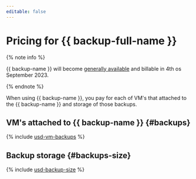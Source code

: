 ```yaml
---
editable: false
---
```


# Pricing for {{ backup-full-name }}

{% note info %}

{{ backup-name }} will become [generally available](../overview/concepts/launch-stages.md) and billable in 4th os September 2023.

{% endnote %}

When using {{ backup-name }}, you pay for each of VM's that attached to the {{ backup-name }} and storage of those backups.

## VM's attached to {{ backup-name }} {#backups}





{% include [usd-vm-backups](../_pricing/backup/usd-vm-backups.md) %}



## Backup storage {#backups-size}





{% include [usd-backup-size](../_pricing/backup/usd-backup-size.md) %}

